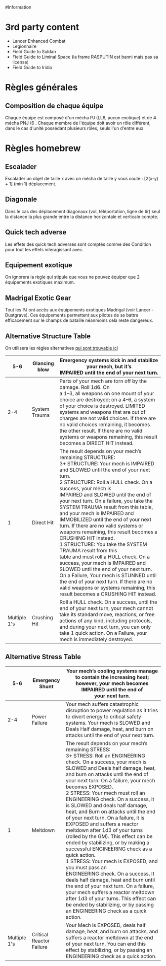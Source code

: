#Information
# 3rd party content
- Lancer Enhanced Combat
- Legionnaire
- Field Guide to Suldan
- Field Guide to Liminal Space (la frame RASPUTIN est banni mais pas sa license)
- Field Guide to Iridia

# Règles générales
## Composition de chaque équipe

Chaque équipe est composé d'un mécha PJ (LL6, aucun exotique) et de 4 mécha PNJ (6 . 
Chaque membre de l'équipe doit avoir un rôle différent, dans le cas d'unité possédant plusieurs rôles, seuls l'un d'entre eux

# Règles homebrew
## Escalader
Escalader un objet de taille x avec un mécha de taille y vous coute : [2(x-y) + 1]  (min 1) déplacement.

## Diagonale
Dans le cas des déplacement diagonaux (vol, téléportation, ligne de tir) seul la distance la plus grande entre la distance horizontale et verticale compte.

## Quick tech adverse
Les effets des quick tech adverses sont comptés comme des Condition pour tout les effets interagissant avec.

## Equipement exotique
On ignorera la règle qui stipule que vous ne pouvez équiper que 2 équipements exotiques maximum.

## Madrigal Exotic Gear
Tout les PJ ont accès aux équipements exotiques Madrigal (voir Lancer - Dustgrave). Ces équipements permettent aux pilotes de se battre efficacement sur le champs de bataille néanmoins cela reste dangereux.

## Alternative Structure Table
On utilisera les règles alternatives [qui sont trouvable ici](https://esbionarshadow.itch.io/gms-crisis-catalogue/devlog/495711/alternative-structure-and-stress-rules)

| 5-6          | Glancing blow | Emergency systems kick in and stabilize your mech, but it’s<br>IMPAIRED until the end of your next turn.                                                                                                                                                                                                                                                                                                                                                                                                                                                                                                                                                                                                                                                                                                                                                         |
| ------------ | ------------- | ---------------------------------------------------------------------------------------------------------------------------------------------------------------------------------------------------------------------------------------------------------------------------------------------------------------------------------------------------------------------------------------------------------------------------------------------------------------------------------------------------------------------------------------------------------------------------------------------------------------------------------------------------------------------------------------------------------------------------------------------------------------------------------------------------------------------------------------------------------------- |
| 2-4          | System Trauma | Parts of your mech are torn off by the damage. Roll 1d6. On<br>a 1–3, all weapons on one mount of your choice are destroyed; on a 4–6, a system of your choice is destroyed. LIMITED systems and weapons that are out of charges are not valid choices. If there are no valid choices remaining, it becomes the other result. If there are no valid systems or weapons remaining, this result becomes a DIRECT HIT instead.                                                                                                                                                                                                                                                                                                                                                                                                                                      |
| 1            | Direct Hit    | The result depends on your mech’s remaining STRUCTURE:<br>3+ STRUCTURE: Your mech is IMPAIRED and SLOWED until the end of your next turn.<br>2 STRUCTURE: Roll a HULL check. On a success, your mech is<br>IMPAIRED and SLOWED until the end of your next turn. On a failure, you take the SYSTEM TRAUMA result from this table, and your mech is IMPAIRED and IMMOBILIZED until the end of your next turn. If there are no valid systems or weapons remaining, this result becomes a CRUSHING HIT instead.<br>1 STRUCTURE: You take the SYSTEM TRAUMA result from this<br>table and must roll a HULL check. On a success, your mech is IMPAIRED and SLOWED until the end of your next turn. On a Failure, Your mech is STUNNED until the end of your next turn. If there are no valid weapons or systems remaining, this result becomes a CRUSHING HIT instead. |
| Multiple 1's | Crushing Hit  | Roll a HULL check. On a success, until the end of your next turn, your mech cannot take its standard move, reactions, or free actions of any kind, including protocols, and during your next turn, you can only take 1 quick action. On a Failure, your mech is immediately destroyed.                                                                                                                                                                                                                                                                                                                                                                                                                                                                                                                                                                           |
## Alternative Stress Table

| 5-6          | Emergency Shunt          | Your mech’s cooling systems manage to contain the increasing heat; however, your mech becomes IMPAIRED until the end of<br>your next turn.                                                                                                                                                                                                                                                                                                                                                                                                                                                                                                                                                                                                                                                                                                                                                                                                                                               |
| ------------ | ------------------------ | ---------------------------------------------------------------------------------------------------------------------------------------------------------------------------------------------------------------------------------------------------------------------------------------------------------------------------------------------------------------------------------------------------------------------------------------------------------------------------------------------------------------------------------------------------------------------------------------------------------------------------------------------------------------------------------------------------------------------------------------------------------------------------------------------------------------------------------------------------------------------------------------------------------------------------------------------------------------------------------------- |
| 2-4          | Power Failure            | Your mech suffers catastrophic disruption to power regulation as it tries to divert energy to critical safety systems. Your mech is SLOWED and Deals Half damage, heat, and burn on attacks until the end of your next turn.                                                                                                                                                                                                                                                                                                                                                                                                                                                                                                                                                                                                                                                                                                                                                             |
| 1            | Meltdown                 | The result depends on your mech’s remaining STRESS:<br>3+ STRESS: Roll an ENGINEERING check. On a success, your mech is SLOWED and Deals half damage, heat, and burn on attacks until the end of your next turn. On a failure, your mech becomes EXPOSED.<br>2 STRESS: Your mech must roll an ENGINEERING check. On a success, it is SLOWED and deals half damage, heat, and Burn on attacks until the end of your next turn. On a failure, it is EXPOSED and suffers a reactor meltdown after 1d3 of your turns (rolled by the GM). This effect can be ended by stabilizing, or by making a successful ENGINEERING check as a quick action.<br>1 STRESS: Your mech is EXPOSED, and you must pass an<br>ENGINEERING check. On a success, It deals half damage, heat and burn until the end of your next turn. On a failure, your mech suffers a reactor meltdown after 1d3 of your turns. This effect can be ended by stabilizing, or by passing an ENGINEERING check as a quick action. |
| Multiple 1's | Critical Reactor Failure | Your Mech is EXPOSED, deals half damage, heat, and burn on attacks, and suffers a reactor meltdown at the end of your next turn. You can end this effect by stabilizing, or by passing an ENGINEERING check as a quick action.                                                                                                                                                                                                                                                                                                                                                                                                                                                                                                                                                                                                                                                                                                                                                           |
